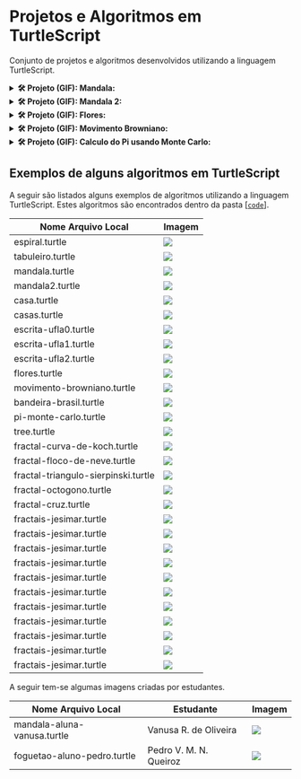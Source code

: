 # Projetos e Algoritmos em TurtleScript

Conjunto de projetos e algoritmos desenvolvidos utilizando a linguagem TurtleScript.

<details>
  <summary><b>🛠️ Projeto (GIF): Mandala:</b></summary>
  <br/>
  <p align="center">
    <img src="https://raw.githubusercontent.com/jesimar/projetos-turtlescript/main/view/images/mandala.gif">
  </p>
</details>

<details>
  <summary><b>🛠️ Projeto (GIF): Mandala 2:</b></summary>
  <br/>
  <p align="center">
    <img src="https://raw.githubusercontent.com/jesimar/projetos-turtlescript/main/view/images/mandala2.gif">
  </p>
</details>

<details>
  <summary><b>🛠️ Projeto (GIF): Flores:</b></summary>
  <br/>
  <p align="center">
    <img src="https://raw.githubusercontent.com/jesimar/projetos-turtlescript/main/view/images/flores.gif">
  </p>
</details>

<details>
  <summary><b>🛠️ Projeto (GIF): Movimento Browniano:</b></summary>
  <br/>
  <p align="center">
    <img src="https://raw.githubusercontent.com/jesimar/projetos-turtlescript/main/view/images/movimento-browniano.gif">
  </p>
</details>

<details>
  <summary><b>🛠️ Projeto (GIF): Calculo do Pi usando Monte Carlo:</b></summary>
  <br/>
  <p align="center">
    <img src="https://raw.githubusercontent.com/jesimar/projetos-turtlescript/main/view/images/pi-monte-carlo.gif">
  </p>
</details>


## Exemplos de alguns algoritmos em TurtleScript

A seguir são listados alguns exemplos de algoritmos utilizando a linguagem TurtleScript. Estes algoritmos são encontrados dentro da pasta [[`code`](./code/)].

| Nome Arquivo Local                        | Imagem                                              |
|-------------------------------------------|-----------------------------------------------------|
| espiral.turtle                            | ![](./view/images/espiral.svg)                      |
| tabuleiro.turtle                          | ![](./view/images/tabuleiro.svg)                    |
| mandala.turtle                            | ![](./view/images/mandala.svg)                      |
| mandala2.turtle                           | ![](./view/images/mandala2.svg)                     |
| casa.turtle                               | ![](./view/images/casa.svg)                         |
| casas.turtle                              | ![](./view/images/casas.svg)                        |
| escrita-ufla0.turtle                      | ![](./view/images/escrita-ufla0.svg)                |
| escrita-ufla1.turtle                      | ![](./view/images/escrita-ufla1.svg)                |
| escrita-ufla2.turtle                      | ![](./view/images/escrita-ufla2.svg)                |
| flores.turtle                             | ![](./view/images/flores.svg)                       |
| movimento-browniano.turtle                | ![](./view/images/movimento-browniano.svg)          |
| bandeira-brasil.turtle                    | ![](./view/images/bandeira-brasil.svg)              |
| pi-monte-carlo.turtle                     | ![](./view/images/pi-10000.png)                     |
| tree.turtle                               | ![](./view/images/tree.png)                         |
| fractal-curva-de-koch.turtle              | ![](./view/images/fractal-curva-de-koch.svg)        |
| fractal-floco-de-neve.turtle              | ![](./view/images/fractal-floco-de-neve4.svg)       |
| fractal-triangulo-sierpinski.turtle       | ![](./view/images/fractal-triangulo-sierpinski.svg) |
| fractal-octogono.turtle                   | ![](./view/images/fractal-octogono.svg)             |
| fractal-cruz.turtle                       | ![](./view/images/fractal-cruz.svg)                 |
| fractais-jesimar.turtle                   | ![](./view/images/variantes/variante-sierpinski.svg)   |
| fractais-jesimar.turtle                   | ![](./view/images/variantes/variante-sierpinski2.svg)  |
| fractais-jesimar.turtle                   | ![](./view/images/variantes/variante-sierpinski3.svg)  |
| fractais-jesimar.turtle                   | ![](./view/images/variantes/variante-sierpinski4.svg)  |
| fractais-jesimar.turtle                   | ![](./view/images/variantes/variante-sierpinski5.svg)  |
| fractais-jesimar.turtle                   | ![](./view/images/variantes/quadrado-sierpinski.svg)   |
| fractais-jesimar.turtle                   | ![](./view/images/variantes/pentagono-sierpinski.svg)  |
| fractais-jesimar.turtle                   | ![](./view/images/variantes/hexagono-sierpinski.svg)   |
| fractais-jesimar.turtle                   | ![](./view/images/variantes/octogono-sierpinski.svg)   |
| fractais-jesimar.turtle                   | ![](./view/images/variantes/decagono-sierpinski.svg)   |
| fractais-jesimar.turtle                   | ![](./view/images/variantes/dodecagono-sierpinski.svg) |

A seguir tem-se algumas imagens criadas por estudantes. 

| Nome Arquivo Local            | Estudante                    | Imagem                                              |
|-------------------------------|------------------------------|-----------------------------------------------------|
| mandala-aluna-vanusa.turtle   | Vanusa R. de Oliveira        | ![](./view/images/mandala-aluna-vanusa.svg)         |
| foguetao-aluno-pedro.turtle   | Pedro V. M. N. Queiroz       | ![](./view/images/foguetao-aluno-pedro.svg)         |
